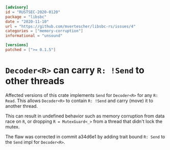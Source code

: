 ```toml
[advisory]
id = "RUSTSEC-2020-0120"
package = "libsbc"
date = "2020-11-10"
url = "https://github.com/mvertescher/libsbc-rs/issues/4"
categories = ["memory-corruption"]
informational = "unsound"

[versions]
patched = [">= 0.1.5"]
```

# `Decoder<R>` can carry `R: !Send` to other threads

Affected versions of this crate implements `Send` for `Decoder<R>` for any `R: Read`. This allows `Decoder<R>` to contain `R: !Send` and carry (move) it to another thread.

This can result in undefined behavior such as memory corruption from data race on `R`, or dropping `R = MutexGuard<_>` from a thread that didn't lock the mutex.

The flaw was corrected in commit a34d6e1 by adding trait bound `R: Send` to the `Send` impl for `Decoder<R>`.
